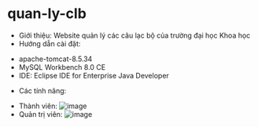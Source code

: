 # quan-ly-clb
* Giới thiệu: Website quản lý các câu lạc bộ của trường đại học Khoa học 
* Hướng dẫn cài đặt:
- apache-tomcat-8.5.34
- MySQL Workbench 8.0 CE
- IDE: Eclipse IDE for Enterprise Java Developer
* Các tính năng:
- Thành viên:
  ![image](https://github.com/vt-k-huyen/quan-ly-clb/assets/124071831/8a060025-902d-4749-bfca-337894aed074)
- Quản trị viên:
![image](https://github.com/vt-k-huyen/quan-ly-clb/assets/124071831/36307e84-cdf1-4243-b447-8d267300a4c4)

